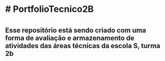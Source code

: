 <h1># PortfolioTecnico2B<h1/>
<h2>Esse repositório está sendo criado com uma forma de avaliação e armazenamento de atividades das áreas técnicas da escola S, turma 2b<h2/>
